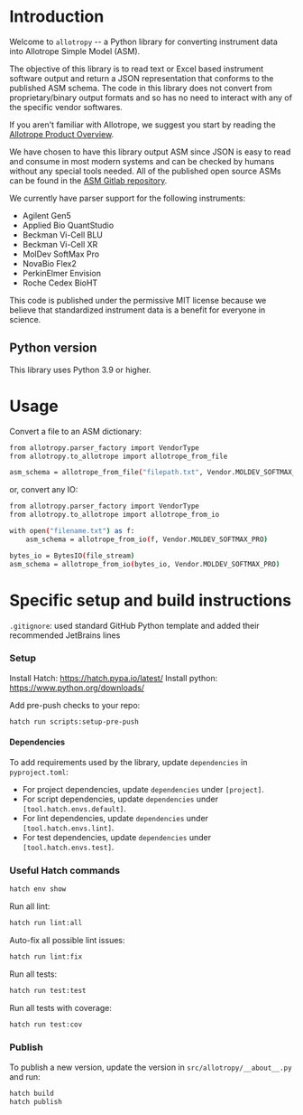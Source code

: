 # Introduction
Welcome to `allotropy` -- a Python library for converting instrument data into Allotrope Simple Model (ASM).

The objective of this library is to read text or Excel based instrument software output and return a JSON representation that conforms to the published ASM schema. The code in this library does not convert from proprietary/binary output formats and so has no need to interact with any of the specific vendor softwares.

If you aren't familiar with Allotrope, we suggest you start by reading the [Allotrope Product Overview](https://www.allotrope.org/product-overview).

We have chosen to have this library output ASM since JSON is easy to read and consume in most modern systems and can be checked by humans without any special tools needed. All of the published open source ASMs can be found in the [ASM Gitlab repository](https://gitlab.com/allotrope-public/asm).

We currently have parser support for the following instruments:
  - Agilent Gen5
  - Applied Bio QuantStudio
  - Beckman Vi-Cell BLU
  - Beckman Vi-Cell XR
  - MolDev SoftMax Pro
  - NovaBio Flex2
  - PerkinElmer Envision
  - Roche Cedex BioHT

This code is published under the permissive MIT license because we believe that standardized instrument data is a benefit for everyone in science.

## Python version

This library uses Python 3.9 or higher.

# Usage

Convert a file to an ASM dictionary:

```sh
from allotropy.parser_factory import VendorType
from allotropy.to_allotrope import allotrope_from_file

asm_schema = allotrope_from_file("filepath.txt", Vendor.MOLDEV_SOFTMAX_PRO)
```

or, convert any IO:

```sh
from allotropy.parser_factory import VendorType
from allotropy.to_allotrope import allotrope_from_io

with open("filename.txt") as f:
    asm_schema = allotrope_from_io(f, Vendor.MOLDEV_SOFTMAX_PRO)

bytes_io = BytesIO(file_stream)
asm_schema = allotrope_from_io(bytes_io, Vendor.MOLDEV_SOFTMAX_PRO)
```

# Specific setup and build instructions

`.gitignore`: used standard GitHub Python template and added their recommended JetBrains lines


### Setup

Install Hatch: https://hatch.pypa.io/latest/
Install python: https://www.python.org/downloads/

Add pre-push checks to your repo:
```sh
hatch run scripts:setup-pre-push
```

#### Dependencies

To add requirements used by the library, update `dependencies` in `pyproject.toml`:
- For project dependencies, update `dependencies` under `[project]`.
- For script dependencies, update `dependencies` under `[tool.hatch.envs.default]`.
- For lint dependencies, update `dependencies` under `[tool.hatch.envs.lint]`.
- For test dependencies, update `dependencies` under `[tool.hatch.envs.test]`.

### Useful Hatch commands
```sh
hatch env show
```

Run all lint:
```sh
hatch run lint:all
```

Auto-fix all possible lint issues:
```sh
hatch run lint:fix
```

Run all tests:
```sh
hatch run test:test
```

Run all tests with coverage:
```sh
hatch run test:cov
```

### Publish

To publish a new version, update the version in `src/allotropy/__about__.py` and run:

```sh
hatch build
hatch publish
```
